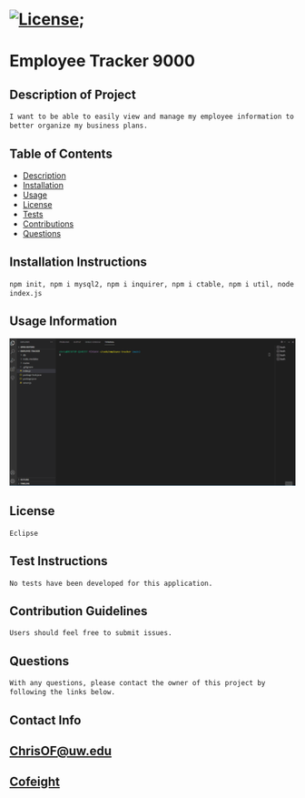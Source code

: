 

# [![License](https://img.shields.io/badge/License-EPL%201.0-red.svg)](https://opensource.org/licenses/EPL-1.0);

# Employee Tracker 9000


## Description of Project
    I want to be able to easily view and manage my employee information to better organize my business plans.

## Table of Contents

* [Description](#description)
* [Installation](#installation)
* [Usage](#usage)
* [License](#license)
* [Tests](#tests)
* [Contributions](#contributions)
* [Questions](#questions)


## Installation Instructions
    npm init, npm i mysql2, npm i inquirer, npm i ctable, npm i util, node index.js

## Usage Information
   ![](https://github.com/Cofeight/employee-tracker/blob/main/assets/cof-employee-tracker.gif?raw=true)

## License
    Eclipse

## Test Instructions
    No tests have been developed for this application.
    
## Contribution Guidelines
    Users should feel free to submit issues.


## Questions
    With any questions, please contact the owner of this project by following the links below.

## Contact Info

## [ChrisOF@uw.edu](mailto:ChrisOF@uw.edu)

## [Cofeight](https://github.com/Cofeight)
    
